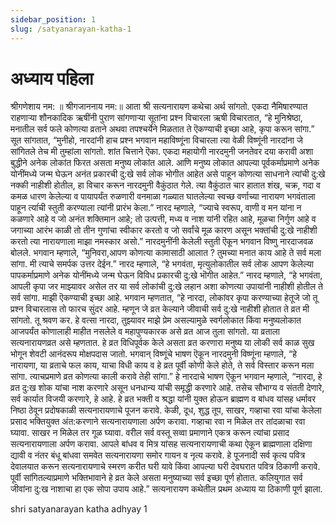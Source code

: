 ```yaml
---
sidebar_position: 1
slug: /satyanarayan-katha-1
---
```

# अध्याय पहिला
श्रीगणेशाय नम: ॥ श्रीगजाननाय नम:॥ आता श्री सत्यनारायण कथेचा अर्थ सांगतो. एकदा नैमिषारण्यात राहणार्‍या शौनकादिक ऋषींनी पुराण सांगणार्‍या सूतांना प्रश्न विचारला ऋषी विचारतात, “हे मुनिश्रेष्ठा, मनातील सर्व फले कोणत्या व्रताने अथवा तपश्चर्येने मिळतात ते ऎकण्याची इच्छा आहे, कृपा करून सांगा.” सूत सांगतात, “मुनीहो, नारदांनी हाच प्रश्न भगवान महाविष्णूंना विचारला त्या वेळी विष्णूंनी नारदांना जे सांगितले तेच मी तुम्हांला सांगतो. शांत चित्ताने ऎका. एकदा महायोगी नारदमुनी जनतेवर दया करावी अशा बुद्धीने अनेक लोकांत फिरत असता मनुष्य लोकांत आले. आणि मनुष्य लोकात आपल्या पूर्वकर्माप्रमाणे अनेक योनींमध्ये जन्म घेऊन अनंत प्रकारची दु:खे सर्व लोक भोगीत आहेत असे पाहून कोणत्या साधनाने त्यांची दु:खे नक्की नाहीशी होतील, हा विचार करून नारदमुनी वैकुंठात गेले. त्या वैकुंठात चार हातात शंख, चक्र, गदा व कमळ धारण केलेल्या व पायापर्यंत रुळणारी वनमाळा गळ्यात घातलेल्या स्वच्छ वर्णाच्या नारायण भगवंताला पाहून त्यांंची स्तुती करण्याला त्यांनी प्रारंभ केला.” नारद म्हणाले, “ज्याचे स्वरूप, वाणी व मन यांना न कळणारे आहे व जो अनंत शक्तिमान आहे; तो उत्पत्ती, मध्य व नाश यांनी रहित आहे, मूळचा निर्गुण आहे व जगाच्या आरंभ काळी तो तीन गुणांचा स्वीकार करतो व जो सर्वांचे मूळ कारण असून भक्तांची दु:खे नाहीशी करतो त्या नारायणाला माझा नमस्कार असो.” नारदमुनींनी केलेली स्तुती ऎकून भगवान विष्णु नारदाजवळ बोलले. भगवान म्हणाले, “मुनिवरा,आपण कोणत्या कामासाठी आलात ? तुमच्या मनात काय आहे ते सर्व मला सांगा. मी त्याचे समर्पक उत्तर देईन.” नारद म्हणाले, “हे भगवंता, मृत्युलोकातील सर्व लोक आपण केलेल्या पापकर्माप्रमाणे अनेक योनींमध्ये जन्म घेऊन विविध प्रकारची दु:खे भॊगीत आहेत.” नारद म्हणाले, “हे भगवंता, आपली कृपा जर माझ्यावर असेल तर या सर्व लोकांची दु:खे लहान अशा कोणत्या उपायांनी नाहीशी होतील ते सर्व सांगा. माझी ऎकण्याची इच्छा आहे. भगवान म्हणतात, “हे नारदा, लोकांवर कृपा करण्याच्या हेतूजे जो तू प्रश्न विचारलास तो फारच सुंदर आहे. म्हणून जे व्रत केल्याने जीवाची सर्व दु:खे नाहीशी होतात ते व्रत मी सांगतो. तू श्रवण कर. हे वत्सा नारदा, तुझ्यावर माझे प्रेम असल्यामुळे स्वर्गलोकात किंवा मनुष्यलोकात आजपर्यंत कोणालाही माहीत नसलेले व महापुण्यकारक असे व्रत आज तुला सांगतो. या व्रताला सत्यनारायणव्रत असे म्हणतात. हे व्रत विधिपूर्वक केले असता व्रत करणारा मनुष्य या लोकी सर्व काळ सुख भोगून शेवटी आनंदरूप मोक्षपदास जातो. भगवान्‌ विष्णूंचे भाषण ऎकून नारदमुनी विष्णूंना म्हणाले, “हे नारायणा, या व्रताचे फल काय, याचा विधी काय व हे व्रत पूर्वी कोणी केले होते, ते सर्व विस्तार करून मला सांगा. त्याचप्रमाणे व्रत कोणत्या काली करावे तेही सांगा.” हे नारदाचे भाषण ऎकून भगवान म्हणाले, “नारदा, हे व्रत दु:ख शोक यांचा नाश करणारे असून धनधान्य यांची समृद्धी करणारे आहे. तसेच सौभाग्य व संतती देणारे, सर्व कार्यात विजयी करणारे, हे आहे. हे व्रत भक्ती व श्रद्धा यांनी युक्त होऊन ब्राह्मण व बांधव यांसह धर्मावर निष्ठा ठेवून प्रदोषकाळी सत्यनारायणाचे पूजन करावे. केळी, दूध, शुद्ध तूप, साखर, गव्हाचा रवा यांचा केलेला प्रसाद भक्तियुक्त अंत:करणाने सत्यनारायणाला अर्पण करावा. गव्हाचा रवा न मिळेल तर तांदळाचा रवा घ्यावा. साखर न मिळेल तर गूळ घ्यावा. वरील सर्व वस्तू सव्वा प्रमाणाने एकत्र करून त्यांचा प्रसाद सत्यनारायणाला अर्पण करावा. आपले बांधव व मित्र यांसह सत्यनारायणाची कथा ऐकून ब्राह्मणाला दक्षिणा द्यावी व नंतर बंधू बांधवा समवेत सत्यनारायणा समोर गायन व नृत्य करावे. हे पूजनादी सर्व कृत्य पवित्र देवालयात करून सत्यनारायणाचे स्मरण करीत घरी यावे किंवा आपल्या घरी देवघरात पवित्र ठिकाणी करावे. पूर्वी सांगितल्याप्रमाणे भक्तिभावाने हे व्रत केले असता मनुष्याच्या सर्व इच्छा पूर्ण होतात. कलियुगात सर्व जीवांना दु:ख नाशाचा हा एक सोपा उपाय आहे.” सत्यनारायण कथेतील प्रथम अध्याय या ठिकाणी पूर्ण झाला.


<span class='index-text'> shri satyanarayan katha adhyay 1 </span>
